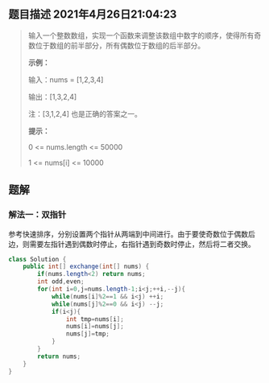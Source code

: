 ## 题目描述	2021年4月26日21:04:23

> 输入一个整数数组，实现一个函数来调整该数组中数字的顺序，使得所有奇数位于数组的前半部分，所有偶数位于数组的后半部分。
>
> **示例：**
>
> 输入：nums = [1,2,3,4]
>
> 输出：[1,3,2,4] 
>
> 注：[3,1,2,4] 也是正确的答案之一。
>
> **提示：**
>
> 0 <= nums.length <= 50000
>
> 1 <= nums[i] <= 10000

## 题解

### 解法一：双指针

参考快速排序，分别设置两个指针从两端到中间进行。由于要使奇数位于偶数后边，则需要左指针遇到偶数时停止，右指针遇到奇数时停止，然后将二者交换。

```java
class Solution {
    public int[] exchange(int[] nums) {
        if(nums.length<2) return nums;
        int odd,even;
        for(int i=0,j=nums.length-1;i<j;++i,--j){
            while(nums[i]%2==1 && i<j) ++i;
            while(nums[j]%2==0 && i<j) --j;
            if(i<j){
                int tmp=nums[i];
                nums[i]=nums[j];
                nums[j]=tmp;
            }
        }
        return nums;
    }
}
```

